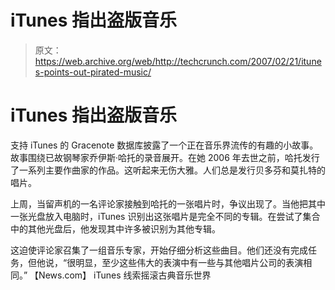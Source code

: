 # iTunes 指出盗版音乐

> 原文：<https://web.archive.org/web/http://techcrunch.com/2007/02/21/itunes-points-out-pirated-music/>

# iTunes 指出盗版音乐

支持 iTunes 的 Gracenote 数据库披露了一个正在音乐界流传的有趣的小故事。故事围绕已故钢琴家乔伊斯·哈托的录音展开。在她 2006 年去世之前，哈托发行了一系列主要作曲家的作品。这听起来无伤大雅。人们总是发行贝多芬和莫扎特的唱片。

上周，当留声机的一名评论家接触到哈托的一张唱片时，争议出现了。当他把其中一张光盘放入电脑时，iTunes 识别出这张唱片是完全不同的专辑。在尝试了集合中的其他光盘后，他发现其中许多被识别为其他专辑。

这迫使评论家召集了一组音乐专家，开始仔细分析这些曲目。他们还没有完成任务，但他说，“很明显，至少这些伟大的表演中有一些与其他唱片公司的表演相同。”
【News.com】
iTunes 线索摇滚古典音乐世界